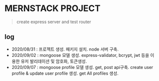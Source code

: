 # MERNSTACK PROJECT

> create express server and test router

## log

- 2020/08/31 : 프로젝트 생성. 패키지 설치. node 서버 구축.
- 2020/09/02 : mongoose 모델 생성. express-validator, bcrypt, jwt 등을 이용한 유저 발리데이션 및 암호화, 토큰생성.
- 2020/09/07 : mongoose profile 모델 생성. get, post api구축.
  create user profile & update user profile 생성.
  get All profiles 생성.
